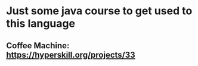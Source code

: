 # Just some java course to get used to this language

## Coffee Machine: https://hyperskill.org/projects/33


